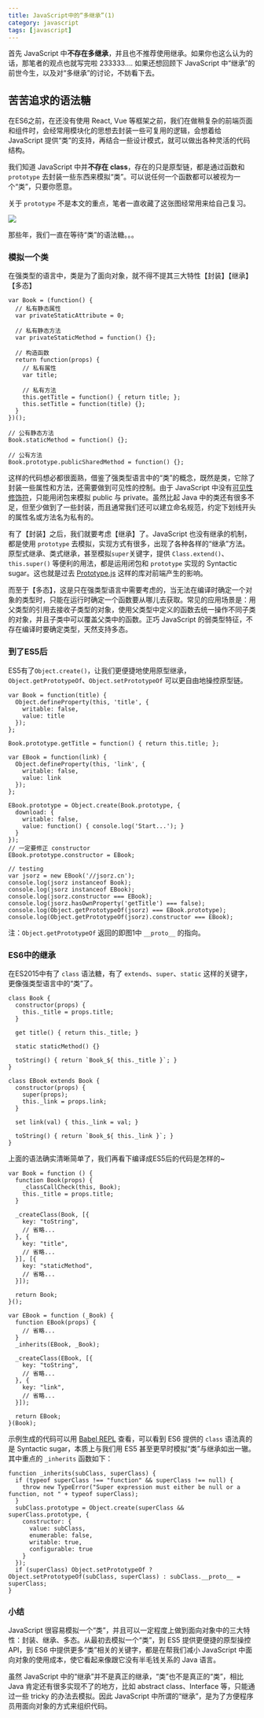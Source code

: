 ```yaml
---
title: JavaScript中的“多继承”(1)
category: javascript
tags: [javascript]
---
```


首先 JavaScript 中**不存在多继承**，并且也不推荐使用继承。如果你也这么认为的话，那笔者的观点也就写完啦 233333…. 如果还想回顾下 JavaScript 中“继承”的前世今生，以及对“多继承”的讨论，不妨看下去。

<!-- more -->

## 苦苦追求的语法糖

在ES6之前，在还没有使用 React, Vue 等框架之前，我们在做稍复杂的前端页面和组件时，会经常用模块化的思想去封装一些可复用的逻辑，会想着给 JavaScript 提供“类”的支持，再结合一些设计模式，就可以做出各种灵活的代码结构。

我们知道 JavaScript 中并**不存在 class**，存在的只是原型链，都是通过函数和 `prototype` 去封装一些东西来模拟“类”。可以说任何一个函数都可以被视为一个“类”，只要你愿意。

关于 `prototype` 不是本文的重点，笔者一直收藏了这张图经常用来给自己复习。

<img src="/images/captures/20170122_proto.jpg">

那些年，我们一直在等待“类”的语法糖。。。

### 模拟一个类

在强类型的语言中，类是为了面向对象，就不得不提其三大特性【封装】【继承】【多态】

```
var Book = (function() {
  // 私有静态属性
  var privateStaticAttribute = 0;

  // 私有静态方法
  var privateStaticMethod = function() {};

  // 构造函数
  return function(props) {
    // 私有属性
    var title;

    // 私有方法
    this.getTitle = function() { return title; };
    this.setTitle = function(title) {};
  }
})();

// 公有静态方法
Book.staticMethod = function() {};

// 公有方法
Book.prototype.publicSharedMethod = function() {};
```

这样的代码想必都很面熟，借鉴了强类型语言中的“类”的概念，既然是类，它除了封装一些属性和方法，还需要做到可见性的控制。由于 JavaScript 中没有[可见性修饰符](https://en.wikipedia.org/wiki/Access_modifiers)，只能用闭包来模拟 public 与 private。虽然比起 Java 中的类还有很多不足，但至少做到了一些封装，而且通常我们还可以建立命名规范，约定下划线开头的属性名或方法名为私有的。



有了【封装】之后，我们就要考虑【继承】了。JavaScript 也没有继承的机制，都是使用 `prototype` 去模拟，实现方式有很多，出现了各种各样的“继承”方法。原型式继承、类式继承，甚至模拟`super`关键字，提供 `Class.extend()`、`this.super()` 等便利的用法，都是运用闭包和 `prototype` 实现的 Syntactic sugar。这也就是过去 [Prototype.js](http://prototypejs.org/learn/class-inheritance) 这样的库对前端产生的影响。



而至于【多态】，这是只在强类型语言中需要考虑的，当无法在编译时确定一个对象的类型时，只能在运行时确定一个函数要从哪儿去获取。常见的应用场景是：用父类型的引用去接收子类型的对象，使用父类型中定义的函数去统一操作不同子类的对象，并且子类中可以覆盖父类中的函数。正巧 JavaScript 的弱类型特征，不存在编译时要确定类型，天然支持多态。



### 到了ES5后

ES5有了`Object.create()`，让我们更便捷地使用原型继承，`Object.getPrototypeOf`、`Object.setPrototypeOf` 可以更自由地操控原型链。

```
var Book = function(title) {
  Object.defineProperty(this, 'title', {
    writable: false,
    value: title
  });
};

Book.prototype.getTitle = function() { return this.title; };

var EBook = function(link) {
  Object.defineProperty(this, 'link', {
    writable: false,
    value: link
  });
};

EBook.prototype = Object.create(Book.prototype, {
  download: {
    writable: false,
    value: function() { console.log('Start...'); }
  }
});
// 一定要修正 constructor
EBook.prototype.constructor = EBook;

// testing
var jsorz = new EBook('//jsorz.cn');
console.log(jsorz instanceof Book);
console.log(jsorz instanceof EBook);
console.log(jsorz.constructor === EBook);
console.log(jsorz.hasOwnProperty('getTitle') === false);
console.log(Object.getPrototypeOf(jsorz) === EBook.prototype);
console.log(Object.getPrototypeOf(jsorz).constructor === EBook);
```

注：`Object.getPrototypeOf` 返回的即图1中 `__proto__` 的指向。



### ES6中的继承

在ES2015中有了 `class` 语法糖，有了 `extends`、`super`、`static` 这样的关键字，更像强类型语言中的“类”了。

```
class Book {
  constructor(props) {
    this._title = props.title;
  }

  get title() { return this._title; }

  static staticMethod() {}

  toString() { return `Book_${ this._title }`; }
}

class EBook extends Book {
  constructor(props) {
    super(props);
    this._link = props.link;
  }

  set link(val) { this._link = val; }

  toString() { return `Book_${ this._link }`; }
}
```

上面的语法确实清晰简单了，我们再看下编译成ES5后的代码是怎样的~

```
var Book = function () {
  function Book(props) {
    _classCallCheck(this, Book);
    this._title = props.title;
  }

  _createClass(Book, [{
    key: "toString",
    // 省略...
  }, {
    key: "title",
    // 省略...
  }], [{
    key: "staticMethod",
    // 省略...
  }]);

  return Book;
}();

var EBook = function (_Book) {
  function EBook(props) {
    // 省略...
  }
  _inherits(EBook, _Book);

  _createClass(EBook, [{
    key: "toString",
    // 省略...
  }, {
    key: "link",
    // 省略...
  }]);

  return EBook;
}(Book);
```

示例生成的代码可以用 [Babel REPL](https://babeljs.io/repl/#?babili=false&browsers=&build=&builtIns=false&code_lz=MYGwhgzhAEBCD28DW0DeAoa1jwHYQBcAnAV2APiIAoAHI-GiASjUy2gIAsBLCAOgD6BbgRABTaAF5odBv2GixAbjYBfdGwDmYghxHiqLVNCI6SRXBx78h-5dHVtCYYcGjPXAWR2d4AE0M0RywKAGViblxNQONTAnNLAAMEZAEAEmMuXkEFcQdEpQd0R1BIGABRFJQxAA8CMVw_GCrWLBx8YjIKallGIzYsCBIaMR76PpV2K2yBEEiUaV7-OdwkSaKnHWgVpCoANzAQI2mbHaloA5BC4I54cKJI6OO4hOhkxCR0zOtBM9UCoqqIA&debug=false&forceAllTransforms=false&shippedProposals=false&circleciRepo=&evaluate=false&fileSize=false&lineWrap=true&presets=es2015%2Cstage-3&prettier=false&targets=&version=6.26.0&envVersion=) 查看，可以看到 ES6 提供的 `class` 语法真的是 Syntactic sugar，本质上与我们用 ES5 甚至更早时模拟“类”与继承如出一辙。其中重点的 `_inherits` 函数如下：

```
function _inherits(subClass, superClass) {
  if (typeof superClass !== "function" && superClass !== null) {
    throw new TypeError("Super expression must either be null or a function, not " + typeof superClass);
  }
  subClass.prototype = Object.create(superClass && superClass.prototype, {
    constructor: {
      value: subClass,
      enumerable: false,
      writable: true,
      configurable: true
    }
  });
  if (superClass) Object.setPrototypeOf ? Object.setPrototypeOf(subClass, superClass) : subClass.__proto__ = superClass;
}
```



### 小结

JavaScript 很容易模拟一个“类”，并且可以一定程度上做到面向对象中的三大特性：封装、继承、多态。从最初去模拟一个“类”，到 ES5 提供更便捷的原型操控API，到 ES6 中提供更多“类”相关的关键字，都是在帮我们减小 JavaScript 中面向对象的使用成本，使它看起来像跟它没有半毛钱关系的 Java 语言。

虽然 JavaScript 中的“继承”并不是真正的继承，“类”也不是真正的“类”，相比 Java 肯定还有很多实现不了的地方，比如 abstract class、Interface 等，只能通过一些 tricky 的办法去模拟。因此 JavaScript 中所谓的“继承”，是为了方便程序员用面向对象的方式来组织代码。


